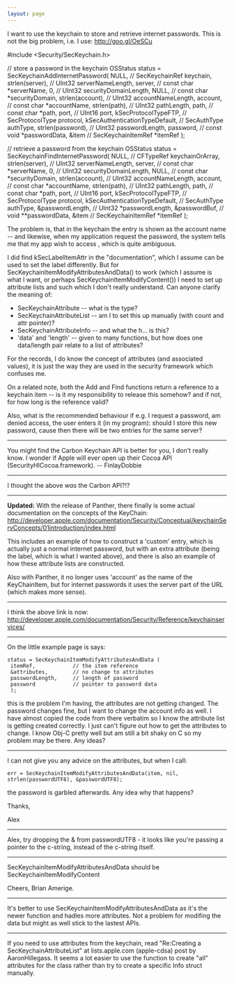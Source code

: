 ```yaml
---
layout: page
---
```


I want to use the keychain to store and retrieve internet passwords. This is not the big problem, i.e. I use: http://goo.gl/OeSCu
    
#include <Security/SecKeychain.h>

   // store a password in the keychain
   OSStatus status = SecKeychainAddInternetPassword(
      NULL,                            // SecKeychainRef keychain, 
      strlen(server),                  // UInt32 serverNameLength, 
      server,                          // const char *serverName, 
      0,                               // UInt32 securityDomainLength, 
      NULL,                            // const char *securityDomain, 
      strlen(account),                 // UInt32 accountNameLength, 
      account,                         // const char *accountName, 
      strlen(path),                    // UInt32 pathLength, 
      path,                            // const char *path, 
      port,                            // UInt16 port, 
      kSecProtocolTypeFTP,             // SecProtocolType protocol, 
      kSecAuthenticationTypeDefault,   // SecAuthType authType, 
      strlen(password),                // UInt32 passwordLength, 
      password,                        // const void *passwordData, 
      &item                            // SecKeychainItemRef *itemRef
   );

   // retrieve a password from the keychain
   OSStatus status = SecKeychainFindInternetPassword(
      NULL,                            // CFTypeRef keychainOrArray, 
      strlen(server),                  // UInt32 serverNameLength, 
      server,                          // const char *serverName, 
      0,                               // UInt32 securityDomainLength, 
      NULL,                            // const char *securityDomain, 
      strlen(account),                 // UInt32 accountNameLength, 
      account,                         // const char *accountName, 
      strlen(path),                    // UInt32 pathLength, 
      path,                            // const char *path, 
      port,                            // UInt16 port, 
      kSecProtocolTypeFTP,             // SecProtocolType protocol, 
      kSecAuthenticationTypeDefault,   // SecAuthType authType, 
      &passwordLength,                 // UInt32 *passwordLength, 
      &passwordBuf,                    // void **passwordData, 
      &item                            // SecKeychainItemRef *itemRef
   );


The problem is, that in the keychain the entry is shown as the account name -- and likewise, when my application request the password, the system tells me that my app wish to access <account>, which is quite ambiguous.

I did find kSecLabelItemAttr in the "documentation", which I assume can be used to set the label differently. But for SecKeychainItemModifyAttributesAndData() to work (which I assume is what I want, or perhaps SecKeychainItemModifyContent()) I need to set up attribute lists and such which I don't really understand. Can anyone clarify the meaning of:


* SecKeychainAttribute -- what is the type?
* SecKeychainAttributeList -- am I to set this up manually (with count and attr pointer)?
* SecKeychainAttributeInfo -- and what the h... is this?
* 'data' and 'length' -- given to many functions, but how does one data/length pair relate to a list of attributes?


For the records, I do know the concept of attributes (and associated values), it is just the way they are used in the security framework which confuses me.

On a related note, both the Add and Find functions return a reference to a keychain item -- is it my responsibility to release this somehow? and if not, for how long is the reference valid?

Also, what is the recommended behaviour if e.g. I request a password, am denied access, the user enters it (in my program): should I store this new password, cause then there will be two entries for the same server?

----

You might find the Carbon Keychain API is better for you, I don't really know. I wonder if Apple will ever open up their Cocoa API (SecurityHICocoa.framework). -- FinlayDobbie

----

I thought the above *was* the Carbon API?!?

----

**Updated:** With the release of Panther, there finally is some actual documentation on the concepts of the KeyChain: http://developer.apple.com/documentation/Security/Conceptual/keychainServConcepts/01introduction/index.html

This includes an example of how to construct a 'custom' entry, which is actually just a normal internet password, but with an extra attribute (being the label, which is what I wanted above), and there is also an example of how these attribute lists are constructed.

Also with Panther, it no longer uses 'account' as the name of the KeyChainItem, but for internet passwords it uses the server part of the URL (which makes more sense).

----

I think the above link is now: http://developer.apple.com/documentation/Security/Reference/keychainservices/

----

On the little example page is says:

    status = SecKeychainItemModifyAttributesAndData (
     itemRef,            // the item reference
     &attributes,        // no change to attributes
     passwordLength,     // length of password
     password            // pointer to password data
     );


this is the problem I'm having, the attributes are not getting changed.  The password changes fine, but I want to change the account info as well.  I have almost copied the code from there verbatim so I know the attribute list is getting created correctly.  I just can't figure out how to get the attributes to change.  I know Obj-C pretty well but am still a bit shaky on C so my problem may be there.  Any ideas?

----

I can not give you any advice on the attributes, but when I call:

    err = SecKeychainItemModifyAttributesAndData(item, nil, strlen(passwordUTF8), &passwordUTF8);

the password is garbled afterwards. Any idea why that happens?

Thanks,

Alex

----

Alex, try dropping the & from passwordUTF8 - it looks like you're passing a pointer to the c-string, instead of the c-string itself.

----

SecKeychainItemModifyAttributesAndData should be SecKeychainItemModifyContent

Cheers,
Brian Amerige.

----

It's better to use SecKeychainItemModifyAttributesAndData as it's the newer function and hadles more attributes. Not a problem for modifing the data but might as well stick to the lastest APIs.

----

If you need to use attributes from the keychain, read "Re:Creating a SecKeychainAttributeList" at lists.apple.com (apple-cdsa) post by AaronHillegass. It seems a lot easier to use the function to create "all" attributes for the class rather than try to create a specific Info struct manually.
